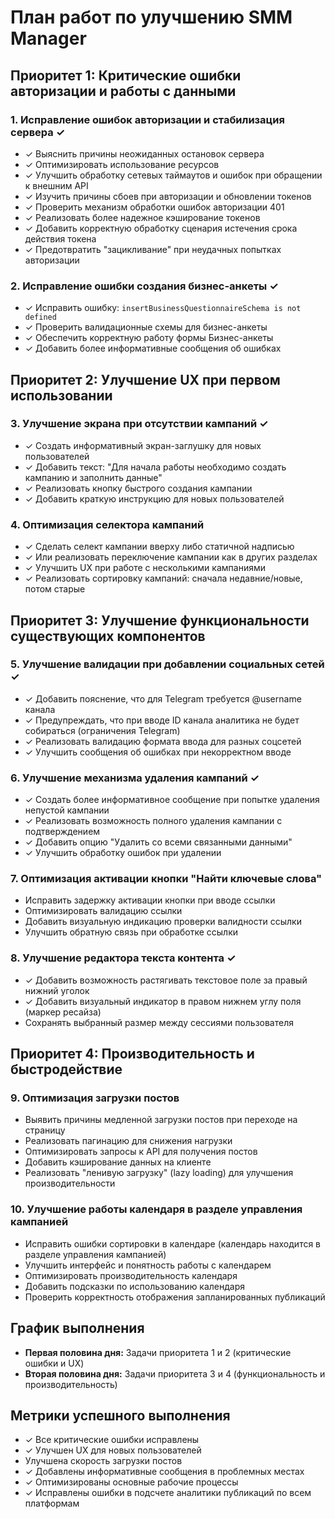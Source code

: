 # План работ по улучшению SMM Manager

## Приоритет 1: Критические ошибки авторизации и работы с данными

### 1. Исправление ошибок авторизации и стабилизация сервера ✓
- ✓ Выяснить причины неожиданных остановок сервера
- ✓ Оптимизировать использование ресурсов
- ✓ Улучшить обработку сетевых таймаутов и ошибок при обращении к внешним API
- ✓ Изучить причины сбоев при авторизации и обновлении токенов
- ✓ Проверить механизм обработки ошибок авторизации 401
- ✓ Реализовать более надежное кэширование токенов
- ✓ Добавить корректную обработку сценария истечения срока действия токена
- ✓ Предотвратить "зацикливание" при неудачных попытках авторизации

### 2. Исправление ошибки создания бизнес-анкеты ✓
- ✓ Исправить ошибку: `insertBusinessQuestionnaireSchema is not defined`
- ✓ Проверить валидационные схемы для бизнес-анкеты
- ✓ Обеспечить корректную работу формы Бизнес-анкеты
- ✓ Добавить более информативные сообщения об ошибках

## Приоритет 2: Улучшение UX при первом использовании

### 3. Улучшение экрана при отсутствии кампаний ✓
- ✓ Создать информативный экран-заглушку для новых пользователей
- ✓ Добавить текст: "Для начала работы необходимо создать кампанию и заполнить данные"
- ✓ Реализовать кнопку быстрого создания кампании
- ✓ Добавить краткую инструкцию для новых пользователей

### 4. Оптимизация селектора кампаний
- ✓ Сделать селект кампании вверху либо статичной надписью
- ✓ Или реализовать переключение кампании как в других разделах
- ✓ Улучшить UX при работе с несколькими кампаниями
- ✓ Реализовать сортировку кампаний: сначала недавние/новые, потом старые

## Приоритет 3: Улучшение функциональности существующих компонентов

### 5. Улучшение валидации при добавлении социальных сетей ✓
- ✓ Добавить пояснение, что для Telegram требуется @username канала
- ✓ Предупреждать, что при вводе ID канала аналитика не будет собираться (ограничения Telegram)
- ✓ Реализовать валидацию формата ввода для разных соцсетей
- ✓ Улучшить сообщения об ошибках при некорректном вводе

### 6. Улучшение механизма удаления кампаний ✓
- ✓ Создать более информативное сообщение при попытке удаления непустой кампании
- ✓ Реализовать возможность полного удаления кампании с подтверждением
- ✓ Добавить опцию "Удалить со всеми связанными данными"
- ✓ Улучшить обработку ошибок при удалении

### 7. Оптимизация активации кнопки "Найти ключевые слова"
- Исправить задержку активации кнопки при вводе ссылки
- Оптимизировать валидацию ссылки
- Добавить визуальную индикацию проверки валидности ссылки
- Улучшить обратную связь при обработке ссылки

### 8. Улучшение редактора текста контента ✓
- ✓ Добавить возможность растягивать текстовое поле за правый нижний уголок
- ✓ Добавить визуальный индикатор в правом нижнем углу поля (маркер ресайза)
- Сохранять выбранный размер между сессиями пользователя

## Приоритет 4: Производительность и быстродействие

### 9. Оптимизация загрузки постов
- Выявить причины медленной загрузки постов при переходе на страницу
- Реализовать пагинацию для снижения нагрузки
- Оптимизировать запросы к API для получения постов
- Добавить кэширование данных на клиенте
- Реализовать "ленивую загрузку" (lazy loading) для улучшения производительности

### 10. Улучшение работы календаря в разделе управления кампанией
- Исправить ошибки сортировки в календаре (календарь находится в разделе управления кампанией)
- Улучшить интерфейс и понятность работы с календарем
- Оптимизировать производительность календаря
- Добавить подсказки по использованию календаря
- Проверить корректность отображения запланированных публикаций

## График выполнения
- **Первая половина дня:** Задачи приоритета 1 и 2 (критические ошибки и UX)
- **Вторая половина дня:** Задачи приоритета 3 и 4 (функциональность и производительность)

## Метрики успешного выполнения
- ✓ Все критические ошибки исправлены
- ✓ Улучшен UX для новых пользователей
- Улучшена скорость загрузки постов
- ✓ Добавлены информативные сообщения в проблемных местах
- ✓ Оптимизированы основные рабочие процессы
- ✓ Исправлены ошибки в подсчете аналитики публикаций по всем платформам